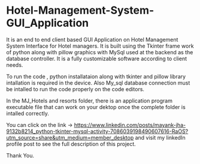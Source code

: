 # Hotel-Management-System-GUI_Application
It is an end to end client based GUI Application on Hotel Management System Interface for Hotel managers. 
It is built using the Tkinter frame work of python along with pillow graphics with MySql used at the backend as the database controller.
It is a fully customizable software according to client needs.

To run the code , python installataion along with tkinter and pillow library intallation is required in the device.
Also My_sql database connection must be intalled to run the code properly on the code editors.

In the MJ_Hotels and resorts folder, there is an application program  executable file that can work on your dektop once the complete folder is intalled correctly.

You can click on the link -> https://www.linkedin.com/posts/mayank-jha-9132b8214_python-tkinter-mysql-activity-7086039198490607616-RaOS?utm_source=share&utm_medium=member_desktop
and visit my linkedIn profile post to see the full description of this project.

Thank You.
